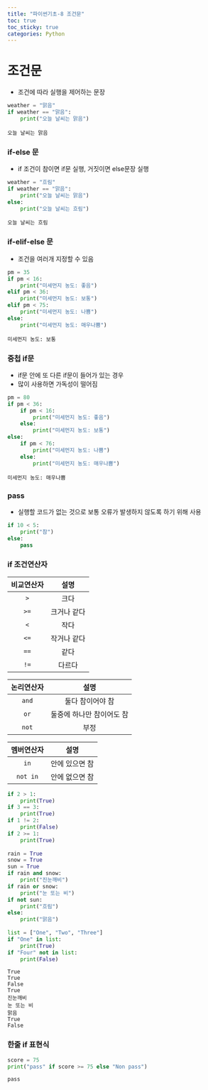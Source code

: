 ```yaml
---
title: "파이썬기초-8 조건문"
toc: true
toc_sticky: true
categories: Python
---
```


# 조건문
* 조건에 따라 실행을 제어하는 문장


```python
weather = "맑음"
if weather == "맑음":
    print("오늘 날씨는 맑음")
```

    오늘 날씨는 맑음
    

### if-else 문
* if 조건이 참이면 if문 실행, 거짓이면 else문장 실행


```python
weather = "흐림"
if weather == "맑음":
    print("오늘 날씨는 맑음")
else:
    print("오늘 날씨는 흐림") 
```

    오늘 날씨는 흐림
    

### if-elif-else 문
* 조건을 여러개 지정할 수 있음


```python
pm = 35
if pm < 16:
    print("미세먼지 농도: 좋음")
elif pm < 36:
    print("미세먼지 농도: 보통")
elif pm < 75:
    print("미세먼지 농도: 나쁨")
else:
    print("미세먼지 농도: 매우나쁨")
```

    미세먼지 농도: 보통
    

### 중첩 if문
* if문 안에 또 다른 if문이 들어가 있는 경우
* 많이 사용하면 가독성이 떨어짐


```python
pm = 80
if pm < 36:
    if pm < 16:
        print("미세먼지 농도: 좋음")
    else:
        print("미세먼지 농도: 보통")
else:
    if pm < 76:
        print("미세먼지 농도: 나쁨")
    else:
        print("미세먼지 농도: 매우나쁨")
```

    미세먼지 농도: 매우나쁨
    

### pass 
* 실행할 코드가 없는 것으로 보통 오류가 발생하지 않도록 하기 위해 사용


```python
if 10 < 5:
    print("참")
else:
    pass
```

### if 조건연산자
|비교연산자|설명|
|:---:|:---:|
|`>`|크다|
|`>=`|크거나 같다|
|`<`|작다|
|`<=`|작거나 같다|
|`==`|같다|
|`!=`|다르다|
  
|논리연산자|설명|
|:---:|:---:|
|`and`|둘다 참이어야 참|
|`or`|둘중에 하나만 참이어도 참|
|`not`|부정|
  
|멤버연산자|설명|
|:---:|:---:|
|`in`|안에 있으면 참|
|`not in`|안에 없으면 참|



```python
if 2 > 1:
    print(True)
if 3 == 3:
    print(True)
if 1 != 2:
    print(False)
if 2 >= 1:
    print(True)
    
rain = True
snow = True
sun = True
if rain and snow:
    print("진눈깨비")
if rain or snow:
    print("눈 또는 비")
if not sun:
    print("흐림")
else:
    print("맑음")
    
list = ["One", "Two", "Three"]
if "One" in list:
    print(True)
if "Four" not in list:
    print(False)
```

    True
    True
    False
    True
    진눈깨비
    눈 또는 비
    맑음
    True
    False
    

### 한줄 if 표현식


```python
score = 75
print("pass" if score >= 75 else "Non pass")
```

    pass
